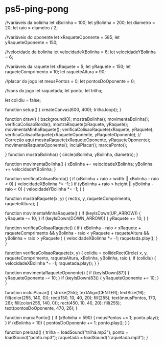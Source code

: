 # ps5-ping-pong
//variáveis da bolinha
let xBolinha = 100;
let yBolinha = 200;
let diametro = 20;
let raio = diametro / 2;

//variáveis do oponente
let xRaqueteOponente = 585;
let yRaqueteOponente = 150;

//velocidade da bolinha
let velocidadeXBolinha = 6;
let velocidadeYBolinha = 6;

//variáveis da raquete
let xRaquete = 5;
let yRaquete = 150;
let raqueteComprimento = 10;
let raqueteAltura = 90;

//placar do jogo
let meusPontos = 0;
let pontosDoOponente = 0;

//sons do jogo
let raquetada;
let ponto;
let trilha;

let colidiu = false;

function setup() {
  createCanvas(600, 400);
  trilha.loop();
}

function draw() {
  background(0);
  mostraBolinha();
  movimentaBolinha();
  verificaColisaoBorda();
  mostraRaquete(xRaquete, yRaquete);
  movimentaMinhaRaquete();
  verificaColisaoRaquete(xRaquete, yRaquete);
  verificaColisaoRaquete(xRaqueteOponente, yRaqueteOponente); // Correção aqui
  mostraRaquete(xRaqueteOponente, yRaqueteOponente);
  movimentaRaqueteOponente();
  incluiPlacar();
  marcaPonto();


}
function mostraBolinha() {
  circle(xBolinha, yBolinha, diametro);
}

function movimentaBolinha() {
  xBolinha += velocidadeXBolinha;
  yBolinha += velocidadeYBolinha;
}

function verificaColisaoBorda() {
  if (xBolinha + raio > width || xBolinha - raio < 0) {
    velocidadeXBolinha *= -1;
  }
  if (yBolinha + raio > height || yBolinha - raio < 0) {
    velocidadeYBolinha *= -1;
  }
}

function mostraRaquete(x, y) {
  rect(x, y, raqueteComprimento, raqueteAltura);
}

function movimentaMinhaRaquete() {
  if (keyIsDown(UP_ARROW)) {
    yRaquete -= 10;
  }
  if (keyIsDown(DOWN_ARROW)) {
    yRaquete += 10;
  }
}

function verificaColisaoRaquete() {
  if (
    xBolinha - raio < xRaquete + raqueteComprimento &&
    yBolinha - raio < yRaquete + raqueteAltura &&
    yBolinha + raio > yRaquete
  ) {
    velocidadeXBolinha *= -1;
    raquetada.play();
  }
}

function verificaColisaoRaquete(x, y) {
  colidiu = collideRectCircle(
    x,
    y,
    raqueteComprimento,
    raqueteAltura,
    xBolinha,
    yBolinha,
    raio
  );
  if (colidiu) {
    velocidadeXBolinha *= -1;
    raquetada.play();
  }
}

function movimentaRaqueteOponente() {
  if (keyIsDown(87)) {
    yRaqueteOponente -= 10;
  }
  if (keyIsDown(83)) {
    yRaqueteOponente += 10;
  }
}

function incluiPlacar() {
  stroke(255);
  textAlign(CENTER);
  textSize(16);
  fill(color(255, 140, 0));
  rect(150, 10, 40, 20);
  fill(255);
  text(meusPontos, 170, 26);
  fill(color(255, 140, 0));
  rect(450, 10, 40, 20);
  fill(255);
  text(pontosDoOponente, 470, 26);
}

function marcaPonto() {
  if (xBolinha > 590) {
    meusPontos += 1;
    ponto.play();
  }
  if (xBolinha < 10) {
    pontosDoOponente += 1;
    ponto.play();
  }
}

function preload() {
  trilha = loadSound("trilha.mp3");
  ponto = loadSound("ponto.mp3");
  raquetada = loadSound("raquetada.mp3");
}
